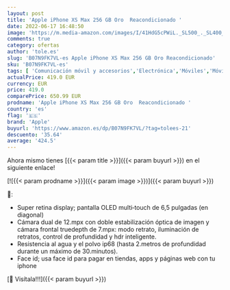 ```yaml
---
layout: post
title: 'Apple iPhone XS Max 256 GB Oro  Reacondicionado '
date: 2022-06-17 16:48:50
image: 'https://m.media-amazon.com/images/I/41HdG5cPWiL._SL500_._SL400_.jpg'
comments: true
category: ofertas
author: 'tole.es'
slug: 'B07N9FK7VL-es Apple iPhone XS Max 256 GB Oro Reacondicionado'
sku: 'B07N9FK7VL-es'
tags: [ 'Comunicación móvil y accesorios','Electrónica','Móviles','Móviles y smartphones libres','apple','iphone','🇪🇸', ]
actualPrice: 419.0 EUR
currency: EUR
price: 419.0
comparePrice: 650.99 EUR
prodname: 'Apple iPhone XS Max 256 GB Oro  Reacondicionado '
country: 'es'
flag: '🇪🇸'
brand: 'Apple'
buyurl: 'https://www.amazon.es/dp/B07N9FK7VL/?tag=tolees-21'
descuento: '35.64'
average: '424.5'
---
```


Ahora mismo tienes [{{< param title >}}]({{< param buyurl >}}) en el siguiente enlace!

[![{{< param prodname >}}]({{< param image >}})]({{< param buyurl >}})

🔎:

- Super retina display; pantalla OLED multi‑touch de 6,5 pulgadas (en diagonal)
- Cámara dual de 12.mpx con doble estabilización óptica de imagen y cámara frontal truedepth de 7.mpx: modo retrato, iluminación de retratos, control de profundidad y hdr inteligente.
- Resistencia al agua y el polvo ip68 (hasta 2.metros de profundidad durante un máximo de 30.minutos).
- Face id; usa face id para pagar en tiendas, apps y páginas web con tu iphone

[🛒 Visítala!!!]({{< param buyurl >}})
